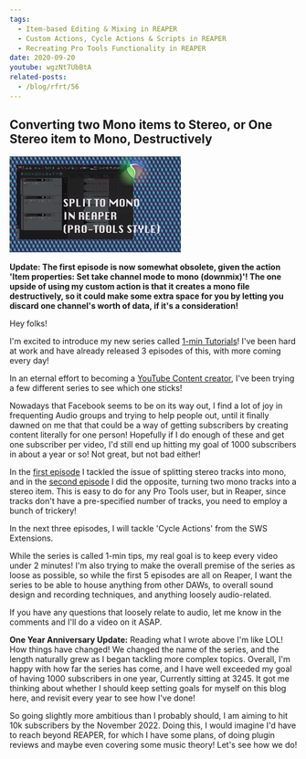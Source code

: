 ```yaml
---
tags:
  - Item-based Editing & Mixing in REAPER
  - Custom Actions, Cycle Actions & Scripts in REAPER 
  - Recreating Pro Tools Functionality in REAPER
date: 2020-09-20
youtube: wgzNt7UbBtA
related-posts:
  - /blog/rfrt/56
---
```


## Converting two Mono items to Stereo, or One Stereo item to Mono, Destructively ##

![](/blog/rfrt/1/108.png)

**Update: The first episode is now somewhat obsolete, given the action 'Item properties: Set take channel mode to mono (downmix)'!
 The one upside of using my custom action is that it creates a mono file destructively, so it could make some extra space for you by letting you discard one channel's worth of data, if it's a consideration!**

Hey folks!

I'm excited to introduce my new series called [1-min Tutorials](https://www.youtube.com/playlist?list=PLjvmrOUg3J0qUO8LLIbJTYD7j0l9VUsJ3)! I've been hard at work and have already released 3 episodes of this, with more coming every day!

In an eternal effort to becoming a [YouTube Content creator](https://www.youtube.com/channel/UCXom6oGEQL7iBGTGaCpyHng), I've been trying a few different series to see which one sticks!

Nowadays that Facebook seems to be on its way out, I find a lot of joy in frequenting Audio groups and trying to help people out, until it finally dawned on me that that could be a way of getting subscribers by creating content literally for one person! Hopefully if I do enough of these and get one subscriber per video, I'd still end up hitting my goal of 1000 subscribers in about a year or so! Not great, but not bad either!

In the [first episode](https://www.youtube.com/watch?v=wgzNt7UbBtA) I tackled the issue of splitting stereo tracks into mono, and in the [second episode](https://www.youtube.com/watch?v=0CsS-BenLx0) I did the opposite, turning two mono tracks into a stereo item. This is easy to do for any Pro Tools user, but in Reaper, since tracks don't have a pre-specified number of tracks, you need to employ a bunch of trickery!

In the next three episodes, I will tackle 'Cycle Actions' from the SWS Extensions.

While the series is called 1-min tips, my real goal is to keep every video under 2 minutes! I'm also trying to make the overall premise of the series as loose as possible, so while the first 5 episodes are all on Reaper, I want the series to be able to house anything from other DAWs, to overall sound design and recording techniques, and anything loosely audio-related.

If you have any questions that loosely relate to audio, let me know in the comments and I'll do a video on it ASAP.

**One Year Anniversary Update:** Reading what I wrote above I'm like LOL! How things have changed! We changed the name of the series, and the length naturally grew as I began tackling more complex topics. Overall, I'm happy with how far the series has come, and I have well exceeded my goal of having 1000 subscribers in one year, Currently sitting at 3245. It got me thinking about whether I should keep setting goals for myself on this blog here, and revisit every year to see how I've done! 

 So going slightly more ambitious than I probably should, I am aiming to hit 10k subscribers by the November 2022. Doing this, I would imagine I'd have to reach beyond REAPER, for which I have some plans, of doing plugin reviews and maybe even covering some music theory! Let's see how we do!